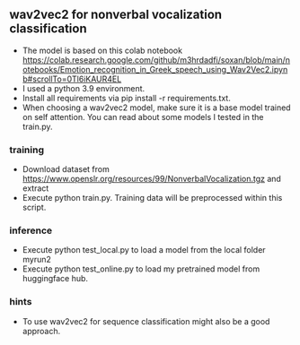## wav2vec2 for nonverbal vocalization classification
- The model is based on this colab notebook https://colab.research.google.com/github/m3hrdadfi/soxan/blob/main/notebooks/Emotion_recognition_in_Greek_speech_using_Wav2Vec2.ipynb#scrollTo=0Tl6iKAUR4EL
- I used a python 3.9 environment.
- Install all requirements via pip install -r requirements.txt.
- When choosing a wav2vec2 model, make sure it is a base model trained on self attention. You can read about some models I tested in the train.py.

### training
- Download dataset from https://www.openslr.org/resources/99/NonverbalVocalization.tgz and extract
- Execute python train.py. Training data will be preprocessed within this script.

### inference
- Execute python test_local.py to load a model from the local folder myrun2
- Execute python test_online.py to load my pretrained model from huggingface hub.

### hints
- To use wav2vec2 for sequence classification might also be a good approach.